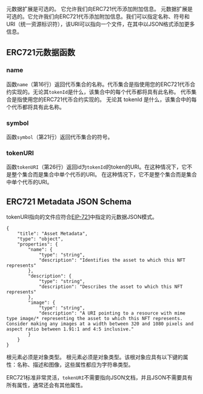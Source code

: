 元数据扩展是可选的。 它允许我们向ERC721代币添加附加信息。 元数据扩展是可选的。它允许我们向ERC721代币添加附加信息。我们可以指定名称、符号和URI（统一资源标识符），该URI可以指向一个文件，在其中以JSON格式添加更多信息。

## ERC721元数据函数

### name

函数`name`（第16行）返回代币集合的名称。代币集合是指使用您的ERC721代币合约实现的。无论其`tokenId`是什么，该集合中的每个代币都将具有此名称。 代币集合是指使用您的ERC721代币合约实现的。 无论其 tokenId 是什么，该集合中的每个代币都将具有此名称。

### symbol

函数`symbol`（第21行）返回代币集合的符号。

### tokenURI

函数`tokenURI`（第26行）返回id为`tokenId`的token的URI。在这种情况下，它不是整个集合而是集合中单个代币的URI。 在这种情况下，它不是整个集合而是集合中单个代币的URI。

## ERC721 Metadata JSON Schema

tokenURI指向的文件应符合<a href="https://eips.ethereum.org/EIPS/eip-721#specification" target="_blank">EIP-721</a>中指定的元数据JSON模式。

```
{
    "title": "Asset Metadata",
    "type": "object",
    "properties": {
        "name": {
            "type": "string",
            "description": "Identifies the asset to which this NFT represents"
        },
        "description": {
            "type": "string",
            "description": "Describes the asset to which this NFT represents"
        },
        "image": {
            "type": "string",
            "description": "A URI pointing to a resource with mime type image/* representing the asset to which this NFT represents. Consider making any images at a width between 320 and 1080 pixels and aspect ratio between 1.91:1 and 4:5 inclusive."
        }
    }
}
```

根元素必须是对象类型。 根元素必须是对象类型。该根对象应具有以下键的属性：名称、描述和图像，这些属性都应为字符串类型。

ERC721标准非常灵活，`tokenURI`不需要指向JSON文档，并且JSON不需要具有所有属性，通常还会有其他属性。